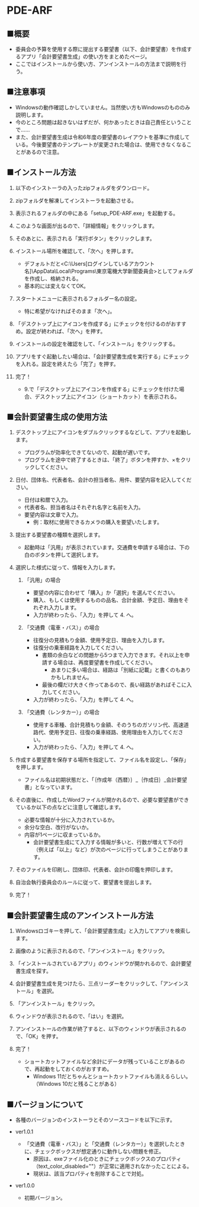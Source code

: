 # PDE-ARF
## ■概要

- 委員会の予算を使用する際に提出する要望書（以下、会計要望書）を作成するアプリ「会計要望書生成」の使い方をまとめたページ。
- ここではインストールから使い方、アンインストールの方法まで説明を行う。

## ■注意事項

- Windowsの動作確認しかしていません。当然使い方もWindowsのもののみ説明します。
- 今のところ問題は起きないはずだが、何かあったときは自己責任ということで……
- また、会計要望書生成は令和6年度の要望書のレイアウトを基準に作成している。今後要望書のテンプレートが変更された場合は、使用できなくなることがあるので注意。

## ■インストール方法

1. 以下のインストーラの入ったzipフォルダをダウンロード。
    
2. zipフォルダを解凍してインストーラを起動させる。
    
3. 表示されるフォルダの中にある「setup_PDE-ARF.exe」を起動する。
    
4. このような画面が出るので、「詳細情報」をクリックします。
    
5. そのあとに、表示される「実行ボタン」をクリックします。
    
6. インストール場所を確認して、「次へ」を押します。
    - デフォルトだと<C:\Users\[ログインしているアカウント名]\AppData\Local\Programs\東京電機大学新聞委員会>としてフォルダを作成し、格納される。
    - 基本的には変えなくてOK。
    
7. スタートメニューに表示されるフォルダー名の設定。
    - 特に希望がなければそのまま「次へ」。
   
8. 「デスクトップ上にアイコンを作成する」にチェックを付けるのがおすすめ。設定が終われば、「次へ」を押す。
    
9. インストールの設定を確認をして、「インストール」をクリックする。
    
10. アプリをすぐ起動したい場合は、「会計要望書生成を実行する」にチェックを入れる。設定を終えたら「完了」を押す。
    
11. 完了！
    - 9.で「デスクトップ上にアイコンを作成する」にチェックを付けた場合、デスクトップ上にアイコン（ショートカット）を表示される。
        

## ■会計要望書生成の使用方法

1. デスクトップ上にアイコンをダブルクリックするなどして、アプリを起動します。
    - プログラムが効率化できてないので、起動が遅いです。
    - プログラムを途中で終了するときは、「終了」ボタンを押すか、×をクリックしてください。
2. 日付、団体名、代表者名、会計の担当者名、用件、要望内容を記入してください。
    - 日付は和暦で入力。
    - 代表者名、担当者名はそれぞれ名字と名前を入力。
    - 要望内容は文章で入力。
        - 例：取材に使用できるカメラの購入を要望いたします。
    
3. 提出する要望書の種類を選択します。
    - 起動時は「汎用」が表示されています。交通費を申請する場合は、下の白のボタンを押して選択します。
    
4. 選択した様式に従って、情報を入力します。
    1. 「汎用」の場合
        - 要望の内容に合わせて「購入」か「選択」を選んでください。
        - 購入、もしくは使用するものの品名、合計金額、予定日、理由をそれぞれ入力します。
        - 入力が終わったら、「入力」を押して 4. へ。
        
    2. 「交通費（電車・バス）」の場合
        - 往復分の見積もり金額、使用予定日、理由を入力します。
        - 往復分の乗車経路を入力してください。
            - 書類の余白などの問題から5つまで入力できます。それ以上を申請する場合は、再度要望書を作成してください。
                - あまりに多い場合は、経路は「別紙に記載」と書くのもありかもしれません。
            - 最後の欄だけ大きく作ってあるので、長い経路があればそこに入力してください。
        - 入力が終わったら、「入力」を押して 4. へ。
        
    3. 「交通費（レンタカー）」の場合
        - 使用する車種、合計見積もり金額、そのうちのガソリン代、高速道路代、使用予定日、往復の乗車経路、使用理由を入力してください。
        - 入力が終わったら、「入力」を押して 4. へ。
        
5. 作成する要望書を保存する場所を指定して、ファイル名を設定し、「保存」を押します。
    - ファイル名は初期状態だと、「｛作成年（西暦）｝_｛作成日｝_会計要望書」となっています。
    
6. その直後に、作成したWordファイルが開かれるので、必要な要望書ができているか以下の点などに注意して確認します。
    - 必要な情報が十分に入力されているか。
    - 余分な空白、改行がないか。
    - 内容が1ページに収まっているか。
        - 会計要望書生成にて入力する情報が多いと、行数が増えて下の行（例えば「以上」など）が次のページに行ってしまうことがあります。
    
7. そのファイルを印刷し、団体印、代表者、会計の印鑑を押印します。
    
8. 自治会執行委員会のルールに従って、要望書を提出します。
9. 完了！

## ■会計要望書生成のアンインストール方法

1. Windowsロゴキーを押して、「会計要望書生成」と入力してアプリを検索します。
    
2. 画像のように表示されるので、「アンインストール」をクリック。
    
3. 「インストールされているアプリ」のウィンドウが開かれるので、会計要望書生成を探す。
    
4. 会計要望書生成を見つけたら、三点リーダーをクリックして、「アンインストール」を選択。
    
5. 「アンインストール」をクリック。
    
6. ウィンドウが表示されるので、「はい」を選択。
    
7. アンインストールの作業が終了すると、以下のウィンドウが表示されるので、「OK」を押す。
    
8. 完了！
    - ショートカットファイルなど余計にデータが残っていることがあるので、再起動をしておくのがおすすめ。
        - Windows 11だとちゃんとショートカットファイルも消えるらしい。（Windows 10だと残ることがある）

## ■バージョンについて
- 各種のバージョンのインストーラとそのソースコードを以下に示す。
- ver1.0.1
    - 「交通費（電車・バス）」と「交通費（レンタカー）」を選択したときに、チェックボックスが想定通りに動作しない問題を修正。
        - 原因は、exeファイル化のときにチェックボックスのプロパティ（text_color_disabled=""）が正常に適用されなかったことによる。
        - 現状は、該当プロパティを削除することで対処。

- ver1.0.0
    - 初期バージョン。
